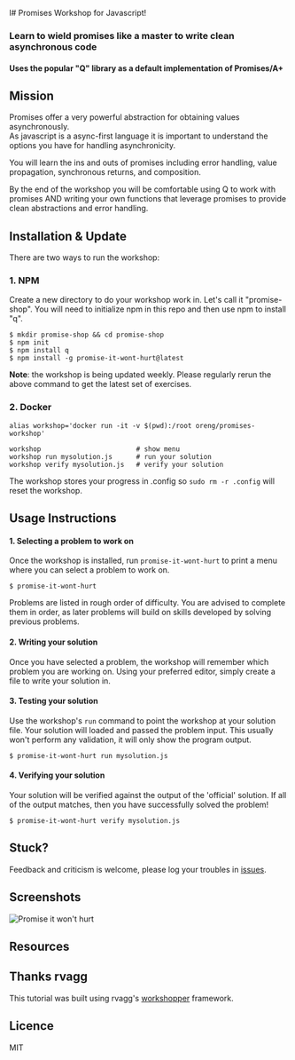 l# Promises Workshop for Javascript!

### Learn to wield promises like a master to write clean asynchronous code

#### Uses the popular "Q" library as a default implementation of Promises/A+

## Mission

Promises offer a very powerful abstraction for obtaining values asynchronously.  
As javascript is a async-first language it is important to understand the options
you have for handling asynchronicity.  

You will learn the ins and outs of promises including error handling, value propagation,
synchronous returns, and composition.

By the end of the workshop you will be comfortable using Q to work with promises
AND writing your own functions that leverage promises to provide clean abstractions
and error handling.

## Installation & Update

There are two ways to run the workshop:

### 1. NPM

Create a new directory to do your workshop work in.  Let's call it "promise-shop".
You will need to initialize npm in this repo and then use npm to install "q".

```
$ mkdir promise-shop && cd promise-shop
$ npm init
$ npm install q
$ npm install -g promise-it-wont-hurt@latest
```

**Note**: the workshop is being updated weekly. 
Please regularly rerun the above command to get the latest set of exercises.

### 2. Docker

```
alias workshop='docker run -it -v $(pwd):/root oreng/promises-workshop'

workshop                        # show menu
workshop run mysolution.js      # run your solution
workshop verify mysolution.js   # verify your solution
```

The workshop stores your progress in .config so `sudo rm -r .config` will reset the workshop.

## Usage Instructions

#### 1. Selecting a problem to work on

Once the workshop is installed, run `promise-it-wont-hurt` to print a menu
where you can select a problem to work on.

```
$ promise-it-wont-hurt
```

Problems are listed in rough order of difficulty. You are advised to complete them in order, as later problems
will build on skills developed by solving previous problems.

#### 2. Writing your solution

Once you have selected a problem, the workshop will remember which problem you are working on. 
Using your preferred editor, simply create a file to write your solution in.

#### 3. Testing your solution

Use the workshop's `run` command to point the workshop at your solution file. Your solution will loaded 
and passed the problem input. This usually won't perform any validation, it will only show the program output.

```
$ promise-it-wont-hurt run mysolution.js
```
 
#### 4. Verifying your solution

Your solution will be verified against the output of the 'official' solution. 
If all of the output matches, then you have successfully solved the problem!

```
$ promise-it-wont-hurt verify mysolution.js
```

## Stuck?

Feedback and criticism is welcome, please log your troubles in [issues](https://github.com/stevekane/promise-it-wont-hurt/issues). 

## Screenshots
![Promise it won't hurt](https://raw.github.com/stevekane/promise-it-wont-hurt/master/promiseitwonthurt.png)

## Resources

## Thanks rvagg

This tutorial was built using rvagg's [workshopper](https://github.com/rvagg/workshopper) framework.

## Licence

MIT
